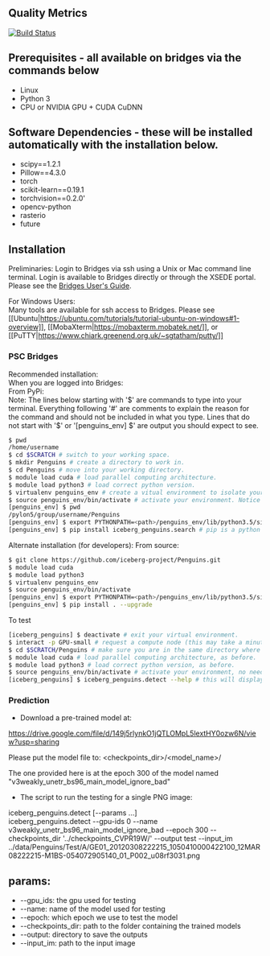 ## Quality Metrics

[![Build Status](https://travis-ci.com/iceberg-project/Penguins.svg?branch=devel)](https://travis-ci.com/iceberg-project/Penguins)

## Prerequisites - all available on bridges via the commands below
- Linux
- Python 3
- CPU or NVIDIA GPU + CUDA CuDNN

## Software Dependencies - these will be installed automatically with the installation below.
- scipy==1.2.1
- Pillow==4.3.0
- torch
- scikit-learn==0.19.1
- torchvision==0.2.0'
- opencv-python
- rasterio
- future

## Installation
Preliminaries:
Login to Bridges via ssh using a Unix or Mac command line terminal.  Login is available to Bridges directly or through the XSEDE portal. Please see the <a href="https://portal.xsede.org/psc-bridges">Bridges User's Guide</a>.  

For Windows Users:  
Many tools are available for ssh access to Bridges.  Please see [[Ubuntu|https://ubuntu.com/tutorials/tutorial-ubuntu-on-windows#1-overview]], [[MobaXterm|https://mobaxterm.mobatek.net/]], or [[PuTTY|https://www.chiark.greenend.org.uk/~sgtatham/putty/]]

### PSC Bridges
Recommended installation:  
When you are logged into Bridges:  
From PyPi:  
Note: The lines below starting with '$' are commands to type into your terminal.  Everything following '#' are comments to explain the reason for the command and should not be included in what you type.  Lines that do not start with '$' or '[penguins_env] $' are output you should expect to see.
```bash
$ pwd
/home/username
$ cd $SCRATCH # switch to your working space.
$ mkdir Penguins # create a directory to work in.
$ cd Penguins # move into your working directory.
$ module load cuda # load parallel computing architecture.
$ module load python3 # load correct python version.
$ virtualenv penguins_env # create a vitual environment to isolate your work from the default system.
$ source penguins_env/bin/activate # activate your environment. Notice the command line prompt changes to show your environment on the next line.
[penguins_env] $ pwd
/pylon5/group/username/Penguins
[penguins_env] $ export PYTHONPATH=<path>/penguins_env/lib/python3.5/site-packages # set a system variable to point python to your specific code. (Replace <path> with the results of pwd command above.
[penguins_env] $ pip install iceberg_penguins.search # pip is a python tool to extract the requested software (iceberg_penguins.search in this case) from a repository. (this may take several minutes).
```

Alternate installation (for developers):
From source:
```bash
$ git clone https://github.com/iceberg-project/Penguins.git
$ module load cuda
$ module load python3
$ virtualenv penguins_env
$ source penguins_env/bin/activate
[penguins_env] $ export PYTHONPATH=<path>/penguins_env/lib/python3.5/site-packages
[penguins_env] $ pip install . --upgrade
```

To test
```bash
[iceberg_penguins] $ deactivate # exit your virtual environment.
$ interact -p GPU-small # request a compute node (this may take a minute or two or more).
$ cd $SCRATCH/Penguins # make sure you are in the same directory where everything was set up before.
$ module load cuda # load parallel computing architecture, as before.
$ module load python3 # load correct python version, as before.
$ source penguins_env/bin/activate # activate your environment, no need to create a new environment because the Penguins tools are installed and isolated here.
[iceberg_penguins] $ iceberg_penguins.detect --help # this will display a help screen of available usage and parameters.
```

### Prediction
- Download a pre-trained model at:

https://drive.google.com/file/d/149j5rlynkO1jQTLOMpL5lextHY0ozw6N/view?usp=sharing

Please put the model file to: <checkpoints_dir>/<model_name>/

The one provided here is at the epoch 300 of the model named "v3weakly_unetr_bs96_main_model_ignore_bad"

- The script to run the testing for a single PNG image:

iceberg_penguins.detect [--params ...]  
iceberg_penguins.detect --gpu-ids 0 --name v3weakly_unetr_bs96_main_model_ignore_bad --epoch 300 --checkpoints_dir '../checkpoints_CVPR19W/' --output test --input_im ../data/Penguins/Test/A/GE01_20120308222215_1050410000422100_12MAR08222215-M1BS-054072905140_01_P002_u08rf3031.png

## params:
- --gpu_ids: the gpu used for testing
- --name: name of the model used for testing
- --epoch: which epoch we use to test the model
- --checkpoints_dir: path to the folder containing the trained models
- --output: directory to save the outputs
- --input_im: path to the input image

